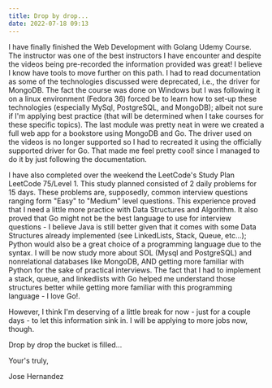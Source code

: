 ```yaml
---
title: Drop by drop...
date: 2022-07-18 09:13
---
```


<!-- markdownlint-disable -->

I have finally finished the Web Development with Golang Udemy Course. The instructor was one of the best instructors I have encounter and despite the videos being pre-recorded the information provided was great! I believe I know have tools to move further on this path. I had to read documentation as some of the technologies discussed were deprecated, i.e., the driver for MongoDB. The fact the course was done on Windows but I was following it on a linux environment (Fedora 36) forced be to learn how to set-up these technologies (especially MySql, PostgreSQL, and MongoDB); albeit not sure if I'm applying best practice (that will be determined when I take courses for these specific topics). The last module was pretty neat in were we created a full web app for a bookstore using MongoDB and Go. The driver used on the videos is no longer supported so I had to recreated it using the officially supported driver for Go. That made me feel pretty cool! since I managed to do it by just following the documentation.

I have also completed over the weekend the LeetCode's Study Plan LeetCode 75/Level 1. This study planned consisted of 2 daily problems for 15 days. These problems are, supposedly, common interview questions ranging form "Easy" to "Medium" level questions. This experience proved that I need a little more practice with Data Structures and Algorithm. It also proved that Go might not be the best language to use for interview questions - I believe Java is still better given that it comes with some Data Structures already implemented (see LinkedLists, Stack, Queue, etc...); Python would also be a great choice of a programming language due to the syntax. I will be now study more about SOL (Mysql and PostgreSQL) and nonrelational databases like MongoDB, AND getting more familiar with Python for the sake of practical interviews. The fact that I had to implement a stack, queue, and linkedlists with Go helped me understand those structures better while getting more familiar with this programming language - I love Go!.

However, I think I'm deserving of a little break for now - just for a couple days - to let this information sink in. I will be applying to more jobs now, though.

Drop by drop the bucket is filled...

Your's truly,

Jose Hernandez
